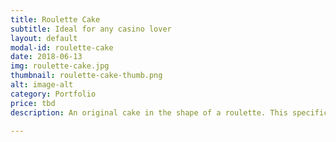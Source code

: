 ```yaml
---
title: Roulette Cake
subtitle: Ideal for any casino lover
layout: default
modal-id: roulette-cake
date: 2018-06-13
img: roulette-cake.jpg
thumbnail: roulette-cake-thumb.png
alt: image-alt
category: Portfolio
price: tbd
description: An original cake in the shape of a roulette. This specific example is a chocolate cake frosted in chocolate ganache.

---
```

